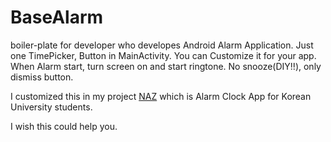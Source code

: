 # BaseAlarm
boiler-plate for developer who developes Android Alarm Application. Just one TimePicker, Button in MainActivity. You can Customize it for your app. When Alarm start, turn screen on and start ringtone. No snooze(DIY!!), only dismiss button.    
    
I customized this in my project [NAZ](https://github.com/nex5turbo/Naz) which is Alarm Clock App for Korean University students.   
    
I wish this could help you.



